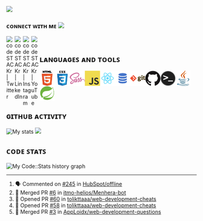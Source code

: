 
![](https://i.imgur.com/0WRwEYK.png)


### ᴄᴏɴɴᴇᴄᴛ ᴡɪᴛʜ ᴍᴇ <img src="https://media.giphy.com/media/VgCDAzcKvsR6OM0uWg/giphy.gif" width="50">

[<img align="left" alt="codeSTACKr | Twitter" width="22px" src="https://cdn.jsdelivr.net/npm/simple-icons@v3/icons/twitter.svg" />][twitter]
[<img align="left" alt="codeSTACKr | LinkedIn" width="22px" src="https://cdn.jsdelivr.net/npm/simple-icons@v3/icons/linkedin.svg" />][linkedin]
[<img align="left" alt="codeSTACKr | Instagram" width="22px" src="https://cdn.jsdelivr.net/npm/simple-icons@v3/icons/instagram.svg" />][instagram]
[<img align="left" alt="codeSTACKr | YouTube" width="22px" src="https://cdn.jsdelivr.net/npm/simple-icons@v3/icons/youtube.svg" />][youtube]

<br/>

## ʟᴀɴɢᴜᴀɢᴇꜱ ᴀɴᴅ ᴛᴏᴏʟꜱ

<img align="left" alt="HTML5" width="40px" src="https://raw.githubusercontent.com/github/explore/80688e429a7d4ef2fca1e82350fe8e3517d3494d/topics/html/html.png" />
<img align="left" alt="CSS3" width="40px" src="https://raw.githubusercontent.com/github/explore/80688e429a7d4ef2fca1e82350fe8e3517d3494d/topics/css/css.png" />
<img align="left" alt="Sass" width="40px" src="https://raw.githubusercontent.com/github/explore/80688e429a7d4ef2fca1e82350fe8e3517d3494d/topics/sass/sass.png" />
<img align="left" alt="JavaScript" width="40px" src="https://raw.githubusercontent.com/github/explore/80688e429a7d4ef2fca1e82350fe8e3517d3494d/topics/javascript/javascript.png" />
<img align="left" alt="React" width="40px" src="https://raw.githubusercontent.com/github/explore/80688e429a7d4ef2fca1e82350fe8e3517d3494d/topics/react/react.png" />
<img align="left" alt="SQL" width="40px" src="https://raw.githubusercontent.com/github/explore/80688e429a7d4ef2fca1e82350fe8e3517d3494d/topics/sql/sql.png" />
<img align="left" alt="Git" width="40px" src="https://raw.githubusercontent.com/github/explore/80688e429a7d4ef2fca1e82350fe8e3517d3494d/topics/git/git.png" />
<img align="left" alt="GitHub" width="40px" src="https://raw.githubusercontent.com/github/explore/78df643247d429f6cc873026c0622819ad797942/topics/github/github.png" />
<img align="left" alt="HTML5" width="40px" src="https://raw.githubusercontent.com/github/explore/80688e429a7d4ef2fca1e82350fe8e3517d3494d/topics/terminal/terminal.png" />
<img align="left" alt="Java" width="40px" src="https://raw.githubusercontent.com/github/explore/80688e429a7d4ef2fca1e82350fe8e3517d3494d/topics/java/java.png" />
<img align="left" alt="Spring Boot" width="40px" src="https://raw.githubusercontent.com/github/explore/80688e429a7d4ef2fca1e82350fe8e3517d3494d/topics/spring-boot/spring-boot.png" />

<br/>
<br/>
<br/>

<h2><br/>ɢɪᴛʜᴜʙ ᴀᴄᴛɪᴠɪᴛʏ</h2> 

![My stats](https://github-readme-stats.vercel.app/api?username=AppLoidx&show_icons=true&count_private=true)
<img height="195px" src="https://media.tenor.com/images/269c21977f7023a9fd2c1db4a6e6ed5e/tenor.gif" />

## ᴄᴏᴅᴇ ꜱᴛᴀᴛꜱ

![My Code::Stats history graph](https://codestats-readme.wegfan.cn/history-graph/AppLoidx?width=850&height=300&timezone=08:00&history_days=21&max_languages=9&language_colors=["3e4053","f15854","5da5da","faa43a","60bd68","f17cb0","b2912f","decf3f","b276b2","808080"])

[twitter]: https://twitter.com/apploidxxx
[instagram]: https://www.instagram.com/apploid_x
[linkedin]: https://www.linkedin.com/in/kupriyanov-arthur/
[youtube]: https://www.youtube.com/channel/UC2HkMitR__lenKqpzpjE14g

<hr/>

<!--START_SECTION:activity-->
1. 🗣 Commented on [#245](https://github.com//HubSpot/offline/issues/245) in [HubSpot/offline](https://github.com//HubSpot/offline)
2. 🎉 Merged PR [#6](https://github.com//itmo-helios/Menhera-bot/pull/6) in [itmo-helios/Menhera-bot](https://github.com//itmo-helios/Menhera-bot)
3. 💪 Opened PR [#60](https://github.com//tolikttaaa/web-development-cheats/pull/60) in [tolikttaaa/web-development-cheats](https://github.com//tolikttaaa/web-development-cheats)
4. 💪 Opened PR [#58](https://github.com//tolikttaaa/web-development-cheats/pull/58) in [tolikttaaa/web-development-cheats](https://github.com//tolikttaaa/web-development-cheats)
5. 🎉 Merged PR [#3](https://github.com//AppLoidx/web-development-questions/pull/3) in [AppLoidx/web-development-questions](https://github.com//AppLoidx/web-development-questions)
<!--END_SECTION:activity-->
